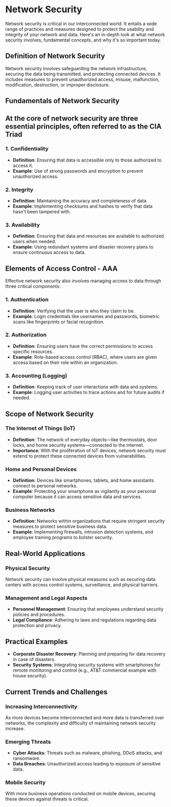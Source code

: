# Network Security

Network security is critical in our interconnected world. It entails a wide range of practices and measures designed to protect the usability and integrity of your network and data. Here's an in-depth look at what network security involves, fundamental concepts, and why it's so important today.

## Definition of Network Security

Network security involves safeguarding the network infrastructure, securing the data being transmitted, and protecting connected devices. It includes measures to prevent unauthorized access, misuse, malfunction, modification, destruction, or improper disclosure.

## Fundamentals of Network Security

## At the core of network security are three essential principles, often referred to as the **CIA Triad**
 
### 1. Confidentiality
- **Definition**: Ensuring that data is accessible only to those authorized to access it.
- **Example**: Use of strong passwords and encryption to prevent unauthorized access.

### 2. Integrity
- **Definition**: Maintaining the accuracy and completeness of data.
- **Example**: Implementing checksums and hashes to verify that data hasn't been tampered with.

### 3. Availability
- **Definition**: Ensuring that data and resources are available to authorized users when needed.
- **Example**: Using redundant systems and disaster recovery plans to ensure continuous access to data.

## Elements of Access Control - AAA

Effective network security also involves managing access to data through three critical components:

### 1. Authentication
- **Definition**: Verifying that the user is who they claim to be.
- **Example**: Login credentials like usernames and passwords, biometric scans like fingerprints or facial recognition.

### 2. Authorization
- **Definition**: Ensuring users have the correct permissions to access specific resources.
- **Example**: Role-based access control (RBAC), where users are given access based on their role within an organization.

### 3. Accounting (Logging)
- **Definition**: Keeping track of user interactions with data and systems.
- **Example**: Logging user activities to trace actions and for future audits if needed.

## Scope of Network Security

### The Internet of Things (IoT)
- **Definition**: The network of everyday objects—like thermostats, door locks, and home security systems—connected to the internet.
- **Importance**: With the proliferation of IoT devices, network security must extend to protect these connected devices from vulnerabilities.

### Home and Personal Devices
- **Definition**: Devices like smartphones, tablets, and home assistants connect to personal networks.
- **Example**: Protecting your smartphone as vigilantly as your personal computer because it can access sensitive data and services.

### Business Networks
- **Definition**: Networks within organizations that require stringent security measures to protect sensitive business data.
- **Example**: Implementing firewalls, intrusion detection systems, and employee training programs to bolster security.

## Real-World Applications

### Physical Security 
Network security can involve physical measures such as securing data centers with access control systems, surveillance, and physical barriers.

### Management and Legal Aspects
- **Personnel Management**: Ensuring that employees understand security policies and procedures.
- **Legal Compliance**: Adhering to laws and regulations regarding data protection and privacy.

## Practical Examples

- **Corporate Disaster Recovery**: Planning and preparing for data recovery in case of disasters.
- **Security Systems**: Integrating security systems with smartphones for remote monitoring and control (e.g., AT&T commercial example with house security).
  
## Current Trends and Challenges

### Increasing Interconnectivity
As more devices become interconnected and more data is transferred over networks, the complexity and difficulty of maintaining network security increase.

### Emerging Threats
- **Cyber Attacks**: Threats such as malware, phishing, DDoS attacks, and ransomware.
- **Data Breaches**: Unauthorized access leading to exposure of sensitive data.

### Mobile Security
With more business operations conducted on mobile devices, securing these devices against threats is critical.
